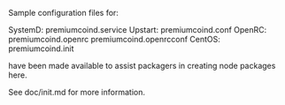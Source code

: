Sample configuration files for:

SystemD: premiumcoind.service
Upstart: premiumcoind.conf
OpenRC:  premiumcoind.openrc
         premiumcoind.openrcconf
CentOS:  premiumcoind.init

have been made available to assist packagers in creating node packages here.

See doc/init.md for more information.
